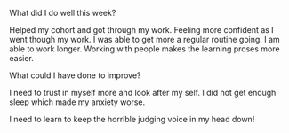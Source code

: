 What did I do well this week?

Helped my cohort and got through my work. Feeling more confident as
I went though my work. I was able to get more a regular routine going. I am
able to work longer. Working with people makes the learning proses more easier.   


What could I have done to improve?

I need to trust in myself more and look after my self. I did not get enough
sleep which made my anxiety worse.

I need to learn to keep the horrible judging voice in my head down!  
